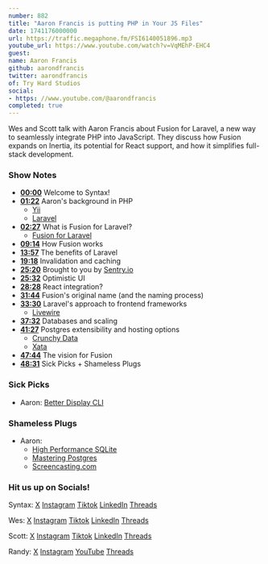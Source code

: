 ```yaml
---
number: 882
title: "Aaron Francis is putting PHP in Your JS Files"
date: 1741176000000
url: https://traffic.megaphone.fm/FSI6140051896.mp3
youtube_url: https://www.youtube.com/watch?v=VqMEhP-EHC4
guest: 
name: Aaron Francis
github: aarondfrancis
twitter: aarondfrancis
of: Try Hard Studios
social: 
- https: //www.youtube.com/@aarondfrancis
completed: true
---
```


Wes and Scott talk with Aaron Francis about Fusion for Laravel, a new way to seamlessly integrate PHP into JavaScript. They discuss how Fusion expands on Inertia, its potential for React support, and how it simplifies full-stack development.

### Show Notes

* **[00:00](#t=00:00)** Welcome to Syntax!
* **[01:22](#t=01:22)** Aaron's background in PHP  
  * [Yii](https://www.yiiframework.com/)  
  * [Laravel](https://laravel.com/)  
* **[02:27](#t=02:27)** What is Fusion for Laravel?  
  * [Fusion for Laravel](https://github.com/fusion-php)  
* **[09:14](#t=09:14)** How Fusion works  
* **[13:57](#t=13:57)** The benefits of Laravel  
* **[19:18](#t=19:18)** Invalidation and caching  
* **[25:20](#t=25:20)** Brought to you by [Sentry.io](https://sentry.io)  
* **[25:32](#t=25:32)** Optimistic UI  
* **[28:28](#t=28:28)** React integration?  
* **[31:44](#t=31:44)** Fusion's original name (and the naming process)  
* **[33:30](#t=33:30)** Laravel's approach to frontend frameworks  
  * [Livewire](https://laravel-livewire.com/)  
* **[37:32](#t=37:32)** Databases and scaling  
* **[41:27](#t=41:27)** Postgres extensibility and hosting options  
  * [Crunchy Data](https://www.crunchydata.com/)  
  * [Xata](https://xata.io/)  
* **[47:44](#t=47:44)** The vision for Fusion  
* **[48:31](#t=48:31)** Sick Picks + Shameless Plugs

### Sick Picks

- Aaron: [Better Display CLI](https://github.com/waydabber/betterdisplaycli)

### Shameless Plugs

- Aaron:
  - [High Performance SQLite](https://highperformancesqlite.com/)
  - [Mastering Postgres](https://masteringpostgres.com/)
  - [Screencasting.com](https://screencasting.com/)

### Hit us up on Socials!

Syntax: [X](https://twitter.com/syntaxfm) [Instagram](https://www.instagram.com/syntax_fm/) [Tiktok](https://www.tiktok.com/@syntaxfm) [LinkedIn](https://www.linkedin.com/company/96077407/admin/feed/posts/) [Threads](https://www.threads.net/@syntax_fm)

Wes: [X](https://twitter.com/wesbos) [Instagram](https://www.instagram.com/wesbos/) [Tiktok](https://www.tiktok.com/@wesbos) [LinkedIn](https://www.linkedin.com/in/wesbos/) [Threads](https://www.threads.net/@wesbos)

Scott: [X](https://twitter.com/stolinski) [Instagram](https://www.instagram.com/stolinski/) [Tiktok](https://www.tiktok.com/@stolinski) [LinkedIn](https://www.linkedin.com/in/stolinski/) [Threads](https://www.threads.net/@stolinski)

Randy: [X](https://twitter.com/randyrektor) [Instagram](https://www.instagram.com/randyrektor/) [YouTube](https://www.youtube.com/@randyrektor) [Threads](https://www.threads.net/@randyrektor)
